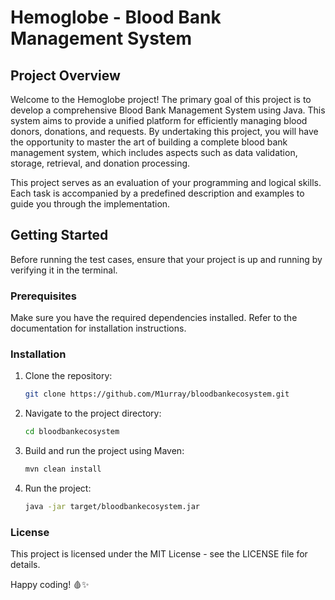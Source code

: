 # Hemoglobe - Blood Bank Management System

## Project Overview

Welcome to the Hemoglobe project! The primary goal of this project is to develop a comprehensive Blood Bank Management System using Java. This system aims to provide a unified platform for efficiently managing blood donors, donations, and requests. By undertaking this project, you will have the opportunity to master the art of building a complete blood bank management system, which includes aspects such as data validation, storage, retrieval, and donation processing.

This project serves as an evaluation of your programming and logical skills. Each task is accompanied by a predefined description and examples to guide you through the implementation.

## Getting Started

Before running the test cases, ensure that your project is up and running by verifying it in the terminal.

### Prerequisites

Make sure you have the required dependencies installed. Refer to the documentation for installation instructions.

### Installation

1. Clone the repository:

   ```bash
   git clone https://github.com/M1urray/bloodbankecosystem.git
   ```
2. Navigate to the project directory:

    ```bash
    cd bloodbankecosystem
    ```
3. Build and run the project using Maven:

    ``` bash
    mvn clean install
    ```
4. Run the project:

    ```bash
    java -jar target/bloodbankecosystem.jar
    ```

### License
This project is licensed under the MIT License - see the LICENSE file for details.

Happy coding! 🩸✨
